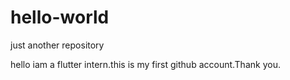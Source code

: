 # hello-world
just another repository

hello
iam a flutter intern.this is my first github account.Thank you.
